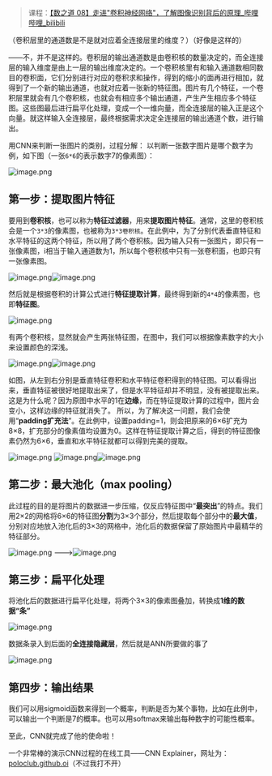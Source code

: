 > 课程：[【数之道 08】走进"卷积神经网络"，了解图像识别背后的原理_哔哩哔哩_bilibili](https://www.bilibili.com/video/BV1R5411w715/?spm_id_from=333.788&vd_source=327f3e87e497fe83b3515199232efd15)

（卷积层里的通道数是不是就对应着全连接层里的维度？）（好像是这样的）

——不，并不是这样的。卷积层的输出通道数是由卷积核的数量决定的，而全连接层的输入维度是由上一层的输出维度决定的。一个卷积核里有和输入通道数相同数目的卷积面，它们分别进行对应的卷积求和操作，得到的缩小的面再进行相加，就得到了一个新的输出通道，也就对应着一张新的特征图。图片有几个特征，一个卷积层里就会有几个卷积核，也就会有相应多个输出通道，产生产生相应多个特征图。这些图最后进行扁平化处理，变成一个一维向量，而全连接层的输入正是这个向量。就这样输入全连接层，最终根据需求决定全连接层的输出通道个数，进行输出。

用CNN来判断一张图片的类别，过程分解：
以判断一张数字图片是哪个数字为例，如下图（一张`6*6`的表示数字7的像素图）：

![image.png](https://youki-1330066034.cos.ap-guangzhou.myqcloud.com/machine-learning/202410091935968.png)

## 第一步：提取图片特征

要用到**卷积核**，也可以称为**特征过滤器**，用来**提取图片特征**。通常，这里的卷积核会是一个`3*3`的像素图，也被称为`3*3卷积核`。在此例中，为了分别代表垂直特征和水平特征的这两个特征，所以用了两个卷积核。因为输入只有一张图片，即只有一张像素图，i相当于输入通道数为1，所以每个卷积核中只有一张卷积面，也即只有一张像素图。

![image.png](https://youki-1330066034.cos.ap-guangzhou.myqcloud.com/machine-learning/202410091936366.png)![image.png](https://youki-1330066034.cos.ap-guangzhou.myqcloud.com/machine-learning/202410091937809.png)

然后就是根据卷积的计算公式进行**特征提取计算**，最终得到新的`4*4`的像素图，也即**特征图**。

![image.png](https://youki-1330066034.cos.ap-guangzhou.myqcloud.com/machine-learning/202410091940759.png)

有两个卷积核，显然就会产生两张特征图，在图中，我们可以根据像素数字的大小来设置颜色的深浅。

![image.png](https://youki-1330066034.cos.ap-guangzhou.myqcloud.com/machine-learning/202410091953993.png)![image.png](https://youki-1330066034.cos.ap-guangzhou.myqcloud.com/machine-learning/202410091953266.png)

如图，从左到右分别是垂直特征卷积和水平特征卷积得到的特征图。可以看得出来，垂直特征被很好地提取出来了，但是水平特征却并不明显，没有被提取出来。
这是为什么呢？因为原图中水平的1在**边缘**，而在特征提取计算的过程中，图片会变小，这样边缘的特征就消失了。
所以，为了解决这一问题，我们会使用“**padding扩充法**”。在此例中，设置padding=1，则会把原来的6×6扩充为8×8，扩充部分的像素值均设置为0。这样在特征提取计算之后，得到的特征图像素仍然为6×6，垂直和水平特征就都可以得到完美的提取。

![image.png](https://youki-1330066034.cos.ap-guangzhou.myqcloud.com/machine-learning/202410092017717.png)
![image.png](https://youki-1330066034.cos.ap-guangzhou.myqcloud.com/machine-learning/202410092002684.png)![image.png](https://youki-1330066034.cos.ap-guangzhou.myqcloud.com/machine-learning/202410092003918.png)

## 第二步：最大池化（max pooling）
此过程的目的是将图片的数据进一步压缩，仅反应特征图中“**最突出**”的特点。我们用2×2的网格将6×6的特征图**分割**为3×3个部分，然后提取每个部分中的**最大值**，分别对应地放入池化后的3×3的网格中，池化后的数据保留了原始图片中最精华的特征部分。

![image.png](https://youki-1330066034.cos.ap-guangzhou.myqcloud.com/machine-learning/202410092009382.png) --->![image.png](https://youki-1330066034.cos.ap-guangzhou.myqcloud.com/machine-learning/202410092009752.png)

## 第三步：扁平化处理
将池化后的数据进行扁平化处理，将两个3×3的像素图叠加，转换成**1维的数据“条”**

![image.png](https://youki-1330066034.cos.ap-guangzhou.myqcloud.com/machine-learning/202410092019168.png)

数据条录入到后面的**全连接隐藏层**，然后就是ANN所要做的事了

![image.png](https://youki-1330066034.cos.ap-guangzhou.myqcloud.com/machine-learning/202410092019578.png)
## 第四步：输出结果
我们可以用sigmoid函数来得到一个概率，判断是否为某个事物，比如在此例中，可以输出一个判断是7的概率。也可以用softmax来输出每种数字的可能性概率。

至此，CNN就完成了他的使命啦！

一个非常棒的演示CNN过程的在线工具——CNN Explainer，网址为：[poloclub.github.oi](https://poloclub.github.oi/cnn-explainer/)（不过我打不开）

